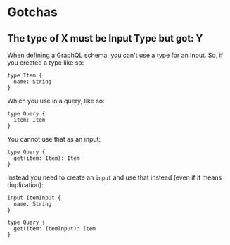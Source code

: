 # Gotchas

## The type of X must be Input Type but got: Y
When defining a GraphQL schema, you can't use a type for an input. So, if you created a type like so:
```
type Item {
  name: String
}
```

Which you use in a query, like so:
```
type Query {
  item: Item
}
```

You cannot use that as an input:
```
type Query {
  get(item: Item): Item
}
```

Instead you need to create an `input` and use that instead (even if it means duplication):
```
input ItemInput {
  name: String
}

type Query {
  get(item: ItemInput): Item
}
```

